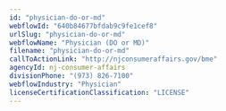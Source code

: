 ```yaml
---
id: "physician-do-or-md"
webflowId: "640b84677bfdab9c9fe1cef8"
urlSlug: "physician-do-or-md"
webflowName: "Physician (DO or MD)"
filename: "physician-do-or-md"
callToActionLink: "http://njconsumeraffairs.gov/bme"
agencyId: nj-consumer-affairs
divisionPhone: "(973) 826-7100"
webflowIndustry: "Physician"
licenseCertificationClassification: "LICENSE"
---
```

